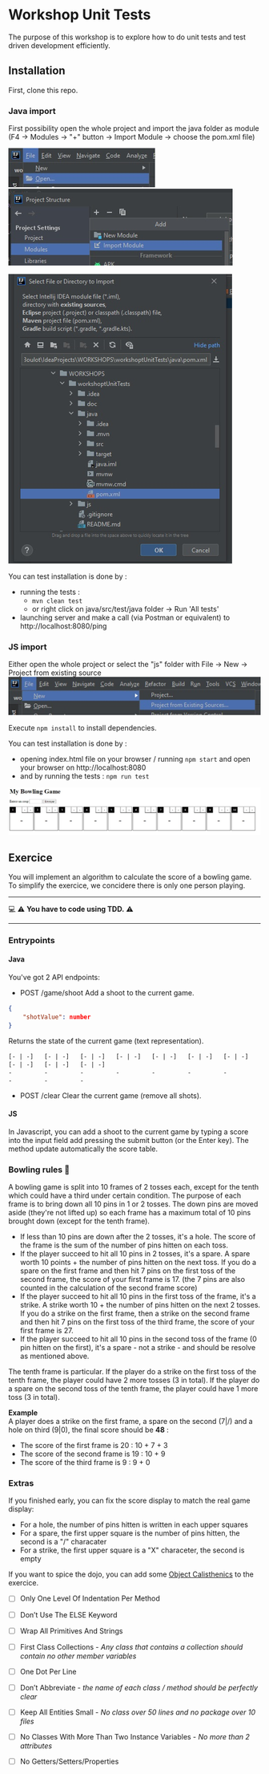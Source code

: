 # Workshop Unit Tests
The purpose of this workshop is to explore how to do unit tests and test driven development efficiently.

## Installation
First, clone this repo.

### Java import
First possibility open the whole project and import the java folder as module (F4 -> Modules -> "+" button -> Import Module -> choose the pom.xml file)

![Open folder on IntelliJ](doc/open-folder.jpg) 
![Import java folder as module on IntelliJ](doc/import-module.jpg) 

![Select pom.xml file on IntelliJ](doc/select-pom.jpg)

You can test installation is done by :
- running the tests :
    - `mvn clean test`
    - or right click on java/src/test/java folder -> Run 'All tests'
- launching server and make a call (via Postman or equivalent) to http://localhost:8080/ping 

### JS import
Either open the whole project or select the "js" folder with File -> New -> Project from existing source
![Create new project from existing sources on IntelliJ](doc/existing-sources.jpg)

Execute `npm install` to install dependencies.

You can test installation is done by :
- opening index.html file on your browser / running `npm start` and open your browser on http://localhost:8080
- and by running the tests : `npm run test`

![Front preview](doc/preview-front.jpg)

## Exercice
You will implement an algorithm to calculate the score of a bowling game. To simplify the exercice, we concidere there is only one person playing.

------ 

💻 ⚠️ **You have to code using TDD.** ⚠

------

### Entrypoints
#### Java
You've got 2 API endpoints:
- POST /game/shoot Add a shoot to the current game.
```json
{
    "shotValue": number
}
```
Returns the state of the current game (text representation).
```text
[- | -]   [- | -]   [- | -]   [- | -]   [- | -]   [- | -]   [- | -]   [- | -]   [- | -]   [- | -]   
-         -         -         -         -         -         -         -         -         -         
```

- POST /clear Clear the current game (remove all shots).

#### JS
In Javascript, you can add a shoot to the current game by typing a score into the input field add pressing the submit button (or the Enter key).
The method update automatically the score table.

### Bowling rules 🎳
A bowling game is split into 10 frames of 2 tosses each, except for the tenth which could have a third under certain condition. 
The purpose of each frame is to bring down all 10 pins in 1 or 2 tosses. The down pins are moved aside (they're not lifted up) so each frame has a maximum total of 10 pins brought down (except for the tenth frame).

- If less than 10 pins are down after the 2 tosses, it's a hole. The score of the frame is the sum of the number of pins hitten on each toss.
- If the player succeed to hit all 10 pins in 2 tosses, it's a spare. A spare worth 10 points + the number of pins hitten on the next toss. 
If you do a spare on the first frame and then hit 7 pins on the first toss of the second frame, the score of your first frame is 17. 
(the 7 pins are also counted in the calculation of the second frame score)
- If the player succeed to hit all 10 pins in the first toss of the frame, it's a strike. A strike worth 10 + the number of pins hitten on the next 2 tosses.
If you do a strike on the first frame, then a strike on the second frame and then hit 7 pins on the first toss of the third frame, the score of your first frame is 27.
- If the player succeed to hit all 10 pins in the second toss of the frame (0 pin hitten on the first), it's a spare - not a strike - and should be resolve as mentioned above.

The tenth frame is particular. If the player do a strike on the first toss of the tenth frame, the player could have 2 more tosses (3 in total).
If the player do a spare on the second toss of the tenth frame, the player could have 1 more toss (3 in total).

**Example**<br/>
A player does a strike on the first frame, a spare on the second (7|/) and a hole on third (9|0), the final score should be **48** :
- The score of the first frame is 20 : 10 + 7 + 3
- The score of the second frame is 19 : 10 + 9
- The score of the third frame is 9 : 9 + 0

### Extras
If you finished early, you can fix the score display to match the real game display:
- For a hole, the number of pins hitten is written in each upper squares
- For a spare, the first upper square is the number of pins hitten, the second is a "/" characater
- For a strike, the first upper square is a "X" characeter, the second is empty

If you want to spice the dojo, you can add some [Object Calisthenics](https://williamdurand.fr/2013/06/03/object-calisthenics/) to the exercice.

- [ ] Only One Level Of Indentation Per Method
- [ ] Don’t Use The ELSE Keyword
- [ ] Wrap All Primitives And Strings
- [ ] First Class Collections - *Any class that contains a collection should contain no other member variables*
- [ ] One Dot Per Line
- [ ] Don’t Abbreviate - *the name of each class / method should be perfectly clear*
- [ ] Keep All Entities Small - *No class over 50 lines and no package over 10 files*
- [ ] No Classes With More Than Two Instance Variables - *No more than 2 attributes*
- [ ] No Getters/Setters/Properties

